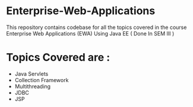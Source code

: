 # Enterprise-Web-Applications
This repository contains codebase for all the topics covered in the course Enterprise Web Applications (EWA) Using Java EE ( Done In SEM III )

# Topics Covered are : 
- Java Servlets
- Collection Framework
- Multithreading
- JDBC
- JSP
